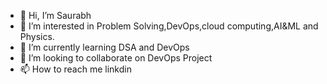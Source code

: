 - 👋 Hi, I’m Saurabh
- 👀 I’m interested in Problem Solving,DevOps,cloud computing,AI&ML and Physics.
- 🌱 I’m currently learning DSA and DevOps
- 💞️ I’m looking to collaborate on DevOps Project
- 📫 How to reach me linkdin

<!---
saurabhkr0808/saurabhkr0808 is a ✨ special ✨ repository because its `README.md` (this file) appears on your GitHub profile.
You can click the Preview link to take a look at your changes.
--->
